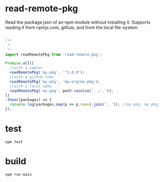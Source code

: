 # read-remote-pkg 

Read the package.json of an npm module without installing it. Supports reading it from npmjs.com, github, and from the local file-system.


```javascript

/**
 * 
 */
import readRemotePkg from 'read-remote-pkg';

Promise.all([
  //with a semver
  readRemotePkg('my-pkg', '^1.0.0');
  //with a github name 
  readRemotePkg('my-pkg', 'my-org/my-pkg');
  //with a local name 
  readRemotePkg('my-pkg', path.resolve('../..'));
])
.then((packages) => {
  console.log(packages.map(p => p.name).join(', ')); //my-pkg, my-pkg, my-pkg
});

```

# test

`npm test`

# build 

`npm run main`
